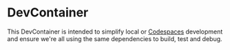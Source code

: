 # DevContainer

This DevContainer is intended to simplify local or [Codespaces](https://github.com/features/codespaces) development and ensure we're all using the same dependencies to build, test and debug.
